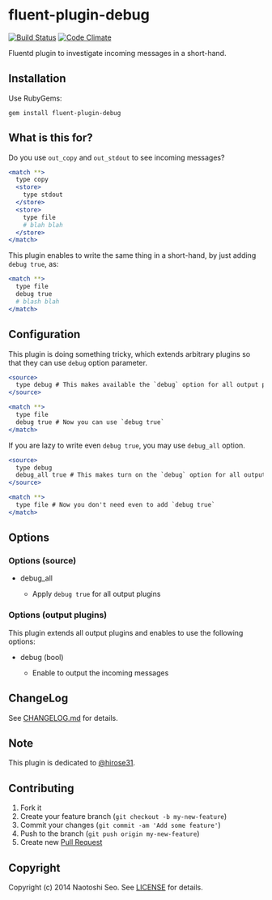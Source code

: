 # fluent-plugin-debug

[![Build Status](https://secure.travis-ci.org/sonots/fluent-plugin-debug.png?branch=master)](http://travis-ci.org/sonots/fluent-plugin-debug)
[![Code Climate](https://codeclimate.com/github/sonots/fluent-plugin-debug.png)](https://codeclimate.com/github/sonots/fluent-plugin-debug)

Fluentd plugin to investigate incoming messages in a short-hand.

## Installation

Use RubyGems:

    gem install fluent-plugin-debug

## What is this for?

Do you use `out_copy` and `out_stdout` to see incoming messages?

```apache
<match **>
  type copy
  <store>
    type stdout
  </store>
  <store>
    type file
    # blah blah
  </store>
</match>
```

This plugin enables to write the same thing in a short-hand, by just adding `debug true`, as:

```apache
<match **>
  type file
  debug true
  # blash blah
</match>
```

## Configuration

This plugin is doing something tricky, which extends arbitrary plugins so that they can use `debug` option parameter. 

```apache
<source>
  type debug # This makes available the `debug` option for all output plugins
</source>

<match **>
  type file
  debug true # Now you can use `debug true`
</match>
```

If you are lazy to write even `debug true`, you may use `debug_all` option. 

```apache
<source>
  type debug
  debug_all true # This makes turn on the `debug` option for all output plugins
</source>

<match **>
  type file # Now you don't need even to add `debug true`
</match>
```

## Options

### Options (source)

* debug_all

  * Apply `debug true` for all output plugins

### Options (output plugins)

This plugin extends all output plugins and enables to use the following options:

* debug (bool)

  * Enable to output the incoming messages

## ChangeLog

See [CHANGELOG.md](CHANGELOG.md) for details.

## Note

This plugin is dedicated to [@hirose31](https://github.com/hirose31). 

## Contributing

1. Fork it
2. Create your feature branch (`git checkout -b my-new-feature`)
3. Commit your changes (`git commit -am 'Add some feature'`)
4. Push to the branch (`git push origin my-new-feature`)
5. Create new [Pull Request](../../pull/new/master)

## Copyright

Copyright (c) 2014 Naotoshi Seo. See [LICENSE](LICENSE) for details.

